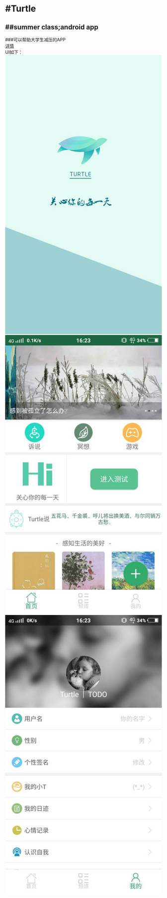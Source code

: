 #Turtle
=
##summer class;android app
-
###可以帮助大学生减压的APP<br>
[详情](https://youtu.be/DTTKaovTD78)<br>
UI如下：<br>
![Image text](https://github.com/bigtoma/Turtle/blob/master/Demo/welcome.jpg)
![homepage](https://github.com/bigtoma/Turtle/blob/master/Demo/homepage.jpg)
![Image text](https://github.com/bigtoma/Turtle/blob/master/Demo/mycenter.jpg)


